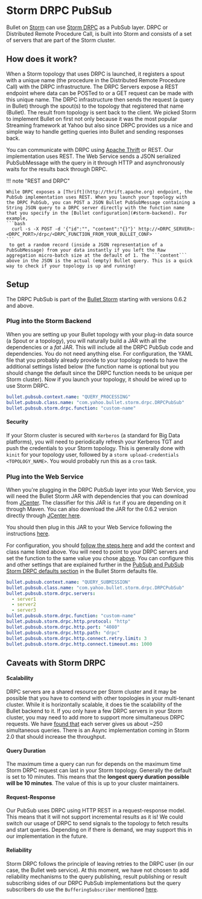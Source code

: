 # Storm DRPC PubSub

Bullet on [Storm](https://storm.apache.org/) can use [Storm DRPC](http://storm.apache.org/releases/1.0.0/Distributed-RPC.html) as a PubSub layer. DRPC or Distributed Remote Procedure Call, is built into Storm and consists of a set of servers that are part of the Storm cluster.

## How does it work?

When a Storm topology that uses DRPC is launched, it registers a spout with a unique name (the procedure in the Distributed Remote Procedure Call) with the DRPC infrastructure. The DRPC Servers expose a REST endpoint where data can be POSTed to or a GET request can be made with this unique name. The DRPC infrastructure then sends the request (a query in Bullet) through the spout(s) to the topology that registered that name (Bullet). The result from topology is sent back to the client. We picked Storm to implement Bullet on first not only because it was the most popular Streaming framework at Yahoo but also since DRPC provides us a nice and simple way to handle getting queries into Bullet and sending responses back.

You can communicate with DRPC using [Apache Thrift](https://thrift.apache.org) or REST. Our implementation uses REST. The Web Service sends a JSON serialized PubSubMessage with the query in it through HTTP and asynchronously waits for the results back through DRPC.

!!! note "REST and DRPC"

    While DRPC exposes a [Thrift](http://thrift.apache.org) endpoint, the PubSub implementation uses REST. When you launch your topology with the DRPC PubSub, you can POST a JSON Bullet PubSubMessage containing a String JSON query to a DRPC server directly with the function name that you specify in the [Bullet configuration](#storm-backend). For example,
    ```bash
      curl -s -X POST -d '{"id":"", "content":"{}"}' http://<DRPC_SERVER>:<DRPC_PORT>/drpc/<DRPC_FUNCTION_FROM_YOUR_BULLET_CONF>
    ```
     to get a random record (inside a JSON representation of a PubSubMessage) from your data instantly if you left the Raw aggregation micro-batch size at the default of 1. The ```content``` above in the JSON is the actual (empty) Bullet query. This is a quick way to check if your topology is up and running!

## Setup

The DRPC PubSub is part of the [Bullet Storm](../releases.md#bullet-storm) starting with versions 0.6.2 and above.

### Plug into the Storm Backend

When you are setting up your Bullet topology with your plug-in data source (a Spout or a topology), you will naturally build a JAR with all the dependencies or a *fat* JAR. This will include all the DRPC PubSub code and dependencies. You do not need anything else. For configuration, the YAML file that you probably already provide to your topology needs to have the additional settings listed below (the function name is optional but you should change the default since the DRPC function needs to be unique per Storm cluster). Now if you launch your topology, it should be wired up to use Storm DRPC.

```yaml
bullet.pubsub.context.name: "QUERY_PROCESSING"
bullet.pubsub.class.name: "com.yahoo.bullet.storm.drpc.DRPCPubSub"
bullet.pubsub.storm.drpc.function: "custom-name"
```

#### Security

If your Storm  cluster is secured with ```Kerberos``` (a standard for Big Data platforms), you will need to periodically refresh your Kerberos TGT and push the credentials to your Storm topology. This is generally done with ```kinit``` for your topology user, followed by a ```storm upload-credentials <TOPOLOGY_NAME>```. You would probably run this as a ```cron``` task.

### Plug into the Web Service

When you're plugging in the DRPC PubSub layer into your Web Service, you will need the Bullet Storm JAR with dependencies that you can download from [JCenter](../releases.md#bullet-storm). The classifier for this JAR is ```fat``` if you are depending on it through Maven. You can also download the JAR for the 0.6.2 version directly through [JCenter here](http://jcenter.bintray.com/com/yahoo/bullet/bullet-storm/0.6.2/).

You should then plug in this JAR to your Web Service following the instructions [here](../ws/setup.md#launch).

For configuration, you should [follow the steps here](../ws/setup.md#pubsub-configuration) and add the context and class name listed above. You will need to point to your DRPC servers and set the function to the same value you chose [above](#storm-backend). You can configure this and other settings that are explained further in the [PubSub and PubSub Storm DRPC defaults section](https://github.com/yahoo/bullet-storm/blob/master/src/main/resources/bullet_storm_defaults.yaml) in the Bullet Storm defaults file.

```yaml
bullet.pubsub.context.name: "QUERY_SUBMISSION"
bullet.pubsub.class.name: "com.yahoo.bullet.storm.drpc.DRPCPubSub"
bullet.pubsub.storm.drpc.servers:
  - server1
  - server2
  - server3
bullet.pubsub.storm.drpc.function: "custom-name"
bullet.pubsub.storm.drpc.http.protocol: "http"
bullet.pubsub.storm.drpc.http.port: "4080"
bullet.pubsub.storm.drpc.http.path: "drpc"
bullet.pubsub.storm.drpc.http.connect.retry.limit: 3
bullet.pubsub.storm.drpc.http.connect.timeout.ms: 1000
```

## Caveats with Storm DRPC

#### Scalability

DRPC servers are a shared resource per Storm cluster and it may be possible that you have to contend with other topologies in your multi-tenant cluster. While it is horizontally scalable, it does tie the scalability of the Bullet backend to it. If you only have a few DRPC servers in your Storm cluster, you may need to add more to support more simultaneous DRPC requests. We have [found that](../backend/storm-performance.md#conclusion_3) each server gives us about ~250 simultaneous queries. There is an Async implementation coming in Storm 2.0 that should increase the throughput.

#### Query Duration

The maximum time a query can run for depends on the maximum time Storm DRPC request can last in your Storm topology. Generally the default is set to 10 minutes. This means that the **longest query duration possible will be 10 minutes**. The value of this is up to your cluster maintainers.

#### Request-Response

Our PubSub uses DRPC using HTTP REST in a request-response model. This means that it will not support incremental results as it is! We could switch our usage of DRPC to send signals to the topology to fetch results and start queries. Depending on if there is demand, we may support this in our implementation in the future.

#### Reliability

Storm DRPC follows the principle of leaving retries to the DRPC user (in our case, the Bullet web service). At this moment, we have not chosen to add reliability mechanisms to the query publishing, result publishing or result subscribing sides of our DRPC PubSub implementations but the query subscribers do use the ```BufferingSubscriber``` mentioned [here](architecture.md#reliability).
